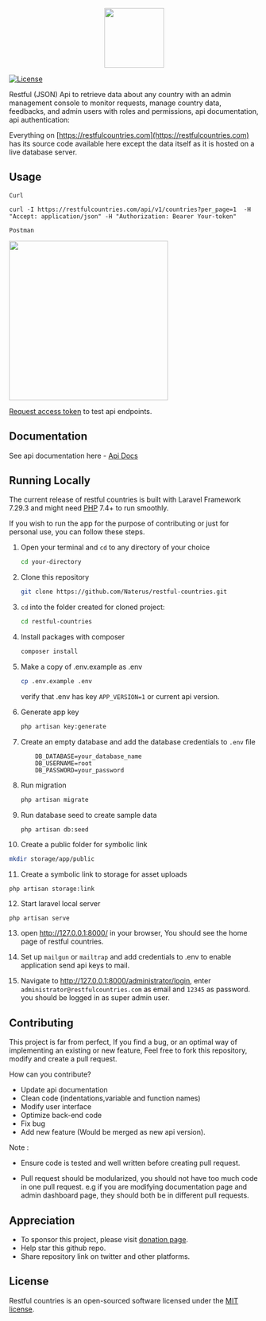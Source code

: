 <p align="center"><a href="https://restfulcountries.com" target="_blank"><img src="https://restfulcountries.com/assets/images/logo/restful-logo-VERTICAL-SVG.svg" width="120"></a></p>

<p align="center">

<a href="https://github.com/Naterus/restful-countries/blob/main/LICENSE"><img src="https://restfulcountries.com/assets/images/license-mit.svg" alt="License"></a>
</p>


Restful (JSON) Api to retrieve data about any country with an admin management console to monitor requests, manage country data, feedbacks, and admin users with roles and permissions, api documentation, api authentication:

Everything on [https://restfulcountries.com](https://restfulcountries.com) has its source code available here except the data itself as it is hosted on a live database server.

## Usage
`Curl`

```angular2html
curl -I https://restfulcountries.com/api/v1/countries?per_page=1  -H "Accept: application/json" -H "Authorization: Bearer Your-token"

```
`Postman`
<p><img src="https://restfulcountries.com/assets/images/postman-demo.png" width="320"></p>

[Request access token](https://restfulcountries.com/request-token) to test api endpoints.
## Documentation
See api documentation here -  [Api Docs](https://restfulcountries.com/api-documentation)

## Running Locally
The current release of restful countries is built with Laravel Framework 7.29.3 and might need [PHP](https://php.net) 7.4+ to run smoothly.

If you wish to run the app for the purpose of contributing or just for personal use, you can follow these steps.

1. Open your terminal and `cd` to any directory of your choice
    ```bash
    cd your-directory
   ```
2. Clone this repository
    ```bash
    git clone https://github.com/Naterus/restful-countries.git
    ```
3. `cd` into the folder created for cloned project:
    ```bash
    cd restful-countries
   ```

4. Install packages with composer
    ```bash
    composer install
   ```

5. Make a copy of .env.example as .env
    ```bash
    cp .env.example .env
   ```
   verify that .env has key `APP_VERSION=1` or current api version.


6. Generate app key
    ```bash
    php artisan key:generate
   ```

7. Create an empty database and add the database credentials to `.env` file
    ```angular2html
        DB_DATABASE=your_database_name
        DB_USERNAME=root
        DB_PASSWORD=your_password
   ```

8. Run migration
   ```bash
   php artisan migrate
   ```

9. Run database seed to create sample data
   ```bash
   php artisan db:seed
   ```
10. Create a public folder for symbolic link
   ```bash
   mkdir storage/app/public
   ``` 
  
11. Create a symbolic link to storage for asset uploads
   ```angular2html
   php artisan storage:link
```

12. Start laravel local server
   ```angular2html
php artisan serve
```

13. open http://127.0.0.1:8000/ in your browser, You should see the home page of restful countries.



14. Set up `mailgun` or `mailtrap` and add credentials to .env to enable application send api keys to mail.


15. Navigate to http://127.0.0.1:8000/administrator/login, enter `administrator@restfulcountries.com` as email and `12345` as password. you should be logged in as super admin user.


## Contributing

This project is far from perfect, If you find a bug, or an optimal way of implementing an existing or new feature, Feel free to fork this repository, modify and create a pull request.


How can you contribute?
- Update api documentation 
- Clean code (indentations,variable and function names)
- Modify user interface
- Optimize back-end code
- Fix bug
- Add new feature (Would be merged as new api version). 

Note :

- Ensure code is tested and well written before creating pull request. 

- Pull request should be modularized, you should not have too much code in one pull request. e.g if you are modifying documentation page and admin dashboard page, they should both be in different pull requests.

## Appreciation

-  To sponsor this project, please visit [donation page](https://restfulcountries.com/donation).
-  Help star this github repo.
-  Share repository link on twitter and other platforms.

## License

Restful countries is an open-sourced software licensed under the [MIT license](https://opensource.org/licenses/MIT).
